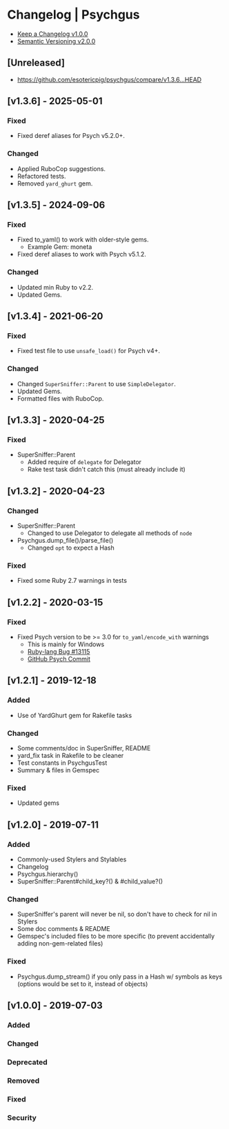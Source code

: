 # Changelog | Psychgus

- [Keep a Changelog v1.0.0](https://keepachangelog.com/en/1.0.0)
- [Semantic Versioning v2.0.0](https://semver.org/spec/v2.0.0.html)

## [Unreleased]
- https://github.com/esotericpig/psychgus/compare/v1.3.6...HEAD


## [v1.3.6] - 2025-05-01
### Fixed
- Fixed deref aliases for Psych v5.2.0+.

### Changed
- Applied RuboCop suggestions.
- Refactored tests.
- Removed `yard_ghurt` gem.


## [v1.3.5] - 2024-09-06
### Fixed
- Fixed to_yaml() to work with older-style gems.
  - Example Gem: moneta
- Fixed deref aliases to work with Psych v5.1.2.

### Changed
- Updated min Ruby to v2.2.
- Updated Gems.


## [v1.3.4] - 2021-06-20
### Fixed
- Fixed test file to use `unsafe_load()` for Psych v4+.

### Changed
- Changed `SuperSniffer::Parent` to use `SimpleDelegator`.
- Updated Gems.
- Formatted files with RuboCop.


## [v1.3.3] - 2020-04-25
### Fixed
- SuperSniffer::Parent
    - Added require of `delegate` for Delegator
    - Rake test task didn't catch this (must already include it)


## [v1.3.2] - 2020-04-23
### Changed
- SuperSniffer::Parent
    - Changed to use Delegator to delegate all methods of `node`
- Psychgus.dump_file()/parse_file()
    - Changed `opt` to expect a Hash

### Fixed
- Fixed some Ruby 2.7 warnings in tests


## [v1.2.2] - 2020-03-15
### Fixed
- Fixed Psych version to be >= 3.0 for `to_yaml/encode_with` warnings
    - This is mainly for Windows
    - [Ruby-lang Bug #13115](https://bugs.ruby-lang.org/issues/13115)
    - [GitHub Psych Commit](https://github.com/ruby/psych/commit/712a65a53f3c15105cd86e8ad3ee3c779050ada4)


## [v1.2.1] - 2019-12-18
### Added
- Use of YardGhurt gem for Rakefile tasks

### Changed
- Some comments/doc in SuperSniffer, README
- yard_fix task in Rakefile to be cleaner
- Test constants in PsychgusTest
- Summary & files in Gemspec

### Fixed
- Updated gems


## [v1.2.0] - 2019-07-11
### Added
- Commonly-used Stylers and Stylables
- Changelog
- Psychgus.hierarchy()
- SuperSniffer::Parent#child_key?() & #child_value?()

### Changed
- SuperSniffer's parent will never be nil, so don't have to check for nil in Stylers
- Some doc comments & README
- Gemspec's included files to be more specific (to prevent accidentally adding non-gem-related files)

### Fixed
- Psychgus.dump_stream() if you only pass in a Hash w/ symbols as keys (options would be set to it, instead of objects)


## [v1.0.0] - 2019-07-03
### Added
### Changed
### Deprecated
### Removed
### Fixed
### Security
